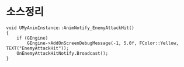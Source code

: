# 소스정리

    void UMyAnimInstance::AnimNotify_EnemyAttackHit()
    {
        if (GEngine)
            GEngine->AddOnScreenDebugMessage(-1, 5.0f, FColor::Yellow, TEXT("EnemyAttackHit"));
        OnEnemyAttackHitNotify.Broadcast();
    }
